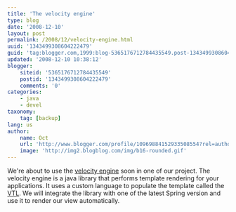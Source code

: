 ```yaml
---
title: 'The velocity engine'
type: blog
date: '2008-12-10'
layout: post
permalink: /2008/12/velocity-engine.html
uuid: '1343499308604222479'
guid: 'tag:blogger.com,1999:blog-5365176712784435549.post-1343499308604222479'
updated: '2008-12-10 10:38:12'
blogger:
    siteid: '5365176712784435549'
    postid: '1343499308604222479'
    comments: '0'
categories:
    - java
    - devel
taxonomy:
    tag: [backup]
lang: us
author:
    name: Oct
    url: 'http://www.blogger.com/profile/10969884152933508554?rel=author'
    image: 'http://img2.blogblog.com/img/b16-rounded.gif'
---
```


We're about to use the <a href="http://velocity.apache.org/engine/devel/index.html">velocity engine</a> soon in one of our project. The velocity engine is a java library that performs template rendering for your applications. It uses a custom language to populate the template called the <a href="http://velocity.apache.org/engine/devel/vtl-reference-guide.html">VTL</a>. We will integrate the library with one of the latest Spring version and use it to render our view automatically.
